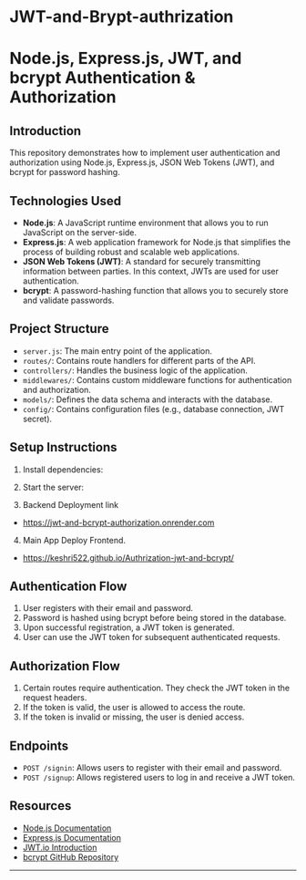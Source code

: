 # JWT-and-Brypt-authrization
# Node.js, Express.js, JWT, and bcrypt Authentication & Authorization

## Introduction

This repository demonstrates how to implement user authentication and authorization using Node.js, Express.js, JSON Web Tokens (JWT), and bcrypt for password hashing.

## Technologies Used

- **Node.js**: A JavaScript runtime environment that allows you to run JavaScript on the server-side.
- **Express.js**: A web application framework for Node.js that simplifies the process of building robust and scalable web applications.
- **JSON Web Tokens (JWT)**: A standard for securely transmitting information between parties. In this context, JWTs are used for user authentication.
- **bcrypt**: A password-hashing function that allows you to securely store and validate passwords.

## Project Structure

- `server.js`: The main entry point of the application.
- `routes/`: Contains route handlers for different parts of the API.
- `controllers/`: Handles the business logic of the application.
- `middlewares/`: Contains custom middleware functions for authentication and authorization.
- `models/`: Defines the data schema and interacts with the database.
- `config/`: Contains configuration files (e.g., database connection, JWT secret).

## Setup Instructions

1. Install dependencies:
  
2. Start the server:

3. Backend Deployment link
- https://jwt-and-bcrypt-authorization.onrender.com

4. Main App Deploy Frontend.
- https://keshri522.github.io/Authrization-jwt-and-bcrypt/


   
## Authentication Flow

1. User registers with their email and password.
2. Password is hashed using bcrypt before being stored in the database.
3. Upon successful registration, a JWT token is generated.
4. User can use the JWT token for subsequent authenticated requests.

## Authorization Flow

1. Certain routes require authentication. They check the JWT token in the request headers.
2. If the token is valid, the user is allowed to access the route.
3. If the token is invalid or missing, the user is denied access.

## Endpoints

- `POST /signin`: Allows users to register with their email and password.
- `POST /signup`: Allows registered users to log in and receive a JWT token.



## Resources

- [Node.js Documentation](https://nodejs.org/en/docs/)
- [Express.js Documentation](https://expressjs.com/en/4x/api.html)
- [JWT.io Introduction](https://jwt.io/introduction/)
- [bcrypt GitHub Repository](https://github.com/kelektiv/node.bcrypt.js/)

---



